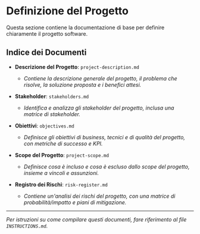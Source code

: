 # Definizione del Progetto

Questa sezione contiene la documentazione di base per definire chiaramente il progetto software.

## Indice dei Documenti

- **Descrizione del Progetto**: `project-description.md`
  - *Contiene la descrizione generale del progetto, il problema che risolve, la soluzione proposta e i benefici attesi.*

- **Stakeholder**: `stakeholders.md`
  - *Identifica e analizza gli stakeholder del progetto, inclusa una matrice di stakeholder.*

- **Obiettivi**: `objectives.md`
  - *Definisce gli obiettivi di business, tecnici e di qualità del progetto, con metriche di successo e KPI.*

- **Scope del Progetto**: `project-scope.md`
  - *Definisce cosa è incluso e cosa è escluso dallo scope del progetto, insieme a vincoli e assunzioni.*

- **Registro dei Rischi**: `risk-register.md`
  - *Contiene un'analisi dei rischi del progetto, con una matrice di probabilità/impatto e piani di mitigazione.*

---
*Per istruzioni su come compilare questi documenti, fare riferimento al file `INSTRUCTIONS.md`.*
